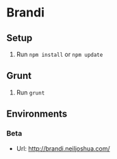 # Brandi

## Setup

1. Run `npm install` or `npm update`

## Grunt
1. Run `grunt`

## Environments
### Beta

* Url: http://brandi.neiljoshua.com/

